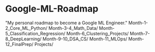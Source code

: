 # Google-ML-Roadmap
 "My personal roadmap to become a Google ML Engineer."
Month-1-2_Core_ML_Python/
Month-3-4_Math_Data/
Month-5_Classification_Regression/
Month-6_Clustering_Projects/
Month-7-8_DeepLearning/
Month-9-10_DSA_CS/
Month-11_MLOps/
Month-12_FinalPrep/
Projects/
